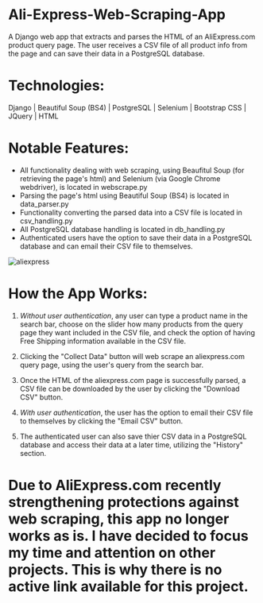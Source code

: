 # Ali-Express-Web-Scraping-App

A Django web app that extracts and parses the HTML of an AliExpress.com product query page. The user receives a CSV file of all product info from the page and can save their data in a PostgreSQL database.

# Technologies:
Django | Beautiful Soup (BS4) | PostgreSQL | Selenium | Bootstrap CSS | JQuery | HTML

# Notable Features:
- All functionality dealing with web scraping, using Beaufitul Soup (for retrieving the page's html) and Selenium (via Google Chrome webdriver), is located in webscrape.py
- Parsing the page's html using Beautiful Soup (BS4) is located in data_parser.py
- Functionality converting the parsed data into a CSV file is located in csv_handling.py 
- All PostgreSQL database handling is located in db_handling.py
- Authenticated users have the option to save their data in a PostgreSQL database and can email their CSV file to themselves.

![aliexpress](https://user-images.githubusercontent.com/46886041/77186894-2e5c5400-6b06-11ea-83f0-3faf1137867b.JPG)

# How the App Works:
1. <i>Without user authentication</i>, any user can type a product name in the search bar, choose on the slider how many products from the query page they want included in the CSV file, and check the option of having Free Shipping information available in the CSV file.

2. Clicking the "Collect Data" button will web scrape an aliexpress.com query page, using the user's query from the search bar. 

3. Once the HTML of the aliexpress.com page is successfully parsed, a CSV file can be downloaded by the user by clicking the "Download CSV" button.

4. <i>With user authentication</i>, the user has the option to email their CSV file to themselves by clicking the "Email CSV" button. 

5. The authenticated user can also save thier CSV data in a PostgreSQL database and access their data at a later time, utilizing the "History" section.

# Due to AliExpress.com recently strengthening protections against web scraping, this app no longer works as is. I have decided to focus my time and attention on other projects. This is why there is no active link available for this project.
